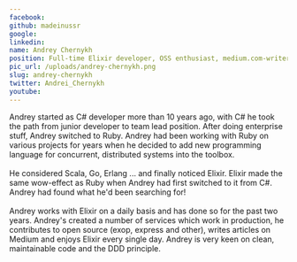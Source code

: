 ```yaml
---
facebook: 
github: madeinussr
google: 
linkedin: 
name: Andrey Chernykh
position: Full-time Elixir developer, OSS enthusiast, medium.com-writer
pic_url: /uploads/andrey-chernykh.png
slug: andrey-chernykh
twitter: Andrei_Chernykh
youtube: 
---
```

<p>Andrey started as C# developer more than 10 years ago, with C# he took the path from junior developer to team lead position. After doing enterprise stuff, Andrey switched to Ruby. Andrey had been working with Ruby on various projects for years when he decided to add new programming language for concurrent, distributed systems into the toolbox.<br />
<br />
He considered Scala, Go, Erlang ... and finally noticed Elixir. Elixir made the same wow-effect as Ruby when Andrey had first switched to it from C#. Andrey had found what he&#39;d been searching for!<br />
<br />
Andrey works with Elixir on a daily basis and has done so for the past two years. Andrey&#39;s created a number of services which work in production, he contributes to open source (exop, express and other), writes articles on Medium and enjoys Elixir every single day. Andrey is very keen on clean, maintainable code and the DDD principle.</p>

